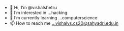 - 👋 Hi, I’m @vishalshetru
- 👀 I’m interested in ...hacking
- 🌱 I’m currently learning ...computerscience
- 📫 How to reach me ...vishalvs.cs20@sahyadri.edu.in


<!---
vishalshetru/vishalshetru is a ✨ special ✨ repository because its `README.md` (this file) appears on your GitHub profile.
You can click the Preview link to take a look at your changes.
--->

